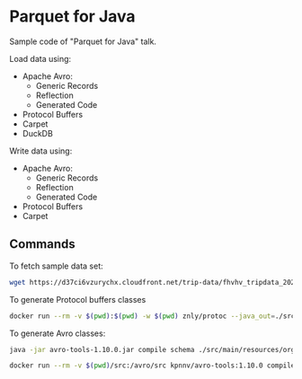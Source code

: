 # Parquet for Java

Sample code of "Parquet for Java" talk.

Load data using:
* Apache Avro:
    * Generic Records
    * Reflection
    * Generated Code
* Protocol Buffers
* Carpet
* DuckDB

Write data using:
* Apache Avro:
    * Generic Records
    * Reflection
    * Generated Code
* Protocol Buffers
* Carpet

## Commands

To fetch sample data set:

```bash
wget https://d37ci6vzurychx.cloudfront.net/trip-data/fhvhv_tripdata_2022-01.parquet
```

To generate Protocol buffers classes

```bash
docker run --rm -v $(pwd):$(pwd) -w $(pwd) znly/protoc --java_out=./src/main/java -I=./src/main/resources ./src/main/resources/trips.proto2
```

To generate Avro classes:

```bash
java -jar avro-tools-1.10.0.jar compile schema ./src/main/resources/organizations.avsc ./src/main/java/
```

```bash
docker run --rm -v $(pwd)/src:/avro/src kpnnv/avro-tools:1.10.0 compile schema /avro/src/main/resources/trips.avsc /avro/src/main/java/
```

